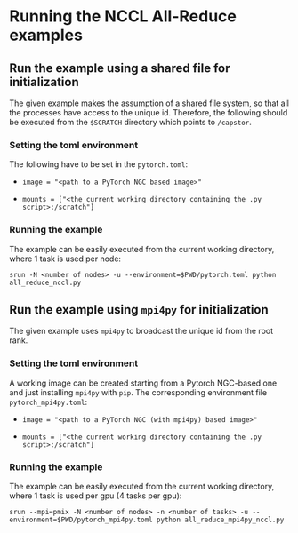 # Running the NCCL All-Reduce examples

## Run the example using a shared file for initialization

The given example makes the assumption of a shared file system, so that all the processes have access to the unique id.
Therefore, the following should be executed from the `$SCRATCH` directory which points to `/capstor`.

### Setting the toml environment

The following have to be set in the `pytorch.toml`: 

* `image = "<path to a PyTorch NGC based image>"`

*  `mounts = ["<the current working directory containing the .py script>:/scratch"]`

### Running the example

The example can be easily executed from the current working directory, where 1 task is used per node:

```
srun -N <number of nodes> -u --environment=$PWD/pytorch.toml python all_reduce_nccl.py
```
 
## Run the example using `mpi4py` for initialization

The given example uses `mpi4py` to broadcast the unique id from the root rank.

### Setting the toml environment

A working image can be created starting from a Pytorch NGC-based one and just installing `mpi4py` with `pip`.
The corresponding environment file `pytorch_mpi4py.toml`: 

* `image = "<path to a PyTorch NGC (with mpi4py) based image>"`

*  `mounts = ["<the current working directory containing the .py script>:/scratch"]`

### Running the example

The example can be easily executed from the current working directory, where 1 task is used per gpu (4 tasks per gpu):

```
srun --mpi=pmix -N <number of nodes> -n <number of tasks> -u --environment=$PWD/pytorch_mpi4py.toml python all_reduce_mpi4py_nccl.py
```
 
